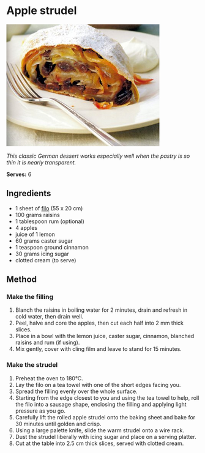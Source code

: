 # Apple strudel

![Name](resources/strudel.jpg)

*This classic German dessert works especially well when the pastry is so thin it is nearly transparent.*

**Serves:** 6

## Ingredients
- 1 sheet of [filo](../../baking/pastry/filo-pastry.md) (55 x 20 cm)
- 100 grams raisins
- 1 tablespoon rum (optional)
- 4 apples
- juice of 1 lemon
- 60 grams caster sugar
- 1 teaspoon ground cinnamon
- 30 grams icing sugar
- clotted cream (to serve)

## Method
### Make the filling
1. Blanch the raisins in boiling water for 2 minutes, drain and refresh in cold water, then drain well.
1. Peel, halve and core the apples, then cut each half into 2 mm thick slices.
1. Place in a bowl with the lemon juice, caster sugar, cinnamon, blanched raisins and rum (if using).
1. Mix gently, cover with cling film and leave to stand for 15 minutes.

### Make the strudel
1. Preheat the oven to 180°C.
1. Lay the filo on a tea towel with one of the short edges facing you.
1. Spread the filling evenly over the whole surface.
1. Starting from the edge closest to you and using the tea towel to help, roll the filo into a sausage shape, enclosing the filling and applying light pressure as you go.
1. Carefully lift the rolled apple strudel onto the baking sheet and bake for 30 minutes until golden and crisp.
1. Using a large palette knife, slide the warm strudel onto a wire rack.
1. Dust the strudel liberally with icing sugar and place on a serving platter.
1. Cut at the table into 2.5 cm thick slices, served with clotted cream.
